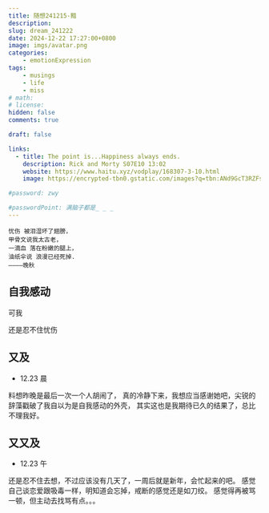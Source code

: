 ```yaml
---
title: 随想241215-黯
description: 
slug: dream_241222
date: 2024-12-22 17:27:00+0800
image: imgs/avatar.png
categories:
    - emotionExpression
tags:
    - musings
    - life
    - miss
# math: 
# license: 
hidden: false
comments: true

draft: false

links:
  - title: The point is...Happiness always ends.
    description: Rick and Morty S07E10 13:02
    website: https://www.haitu.xyz/vodplay/168307-3-10.html
    image: https://encrypted-tbn0.gstatic.com/images?q=tbn:ANd9GcT3RZFs8sqi7Cu1oYK_iqjR8CDESpEDpyo1yA&s

#password: zwy

#passwordPoint: 满脑子都是_ _ _
---
```


```
忧伤 被泪湿坏了翅膀，
甲骨文说我太古老，
一滴血 落在粉嫩的腿上，
油纸伞说 浪漫已经死掉.
————晚秋
```

## 自我感动

可我

还是忍不住忧伤

## 又及

- 12.23 晨

料想昨晚是最后一次一个人胡闹了，
真的冷静下来，我想应当感谢她吧，尖锐的辞藻戳破了我自以为是自我感动的外壳，
其实这也是我期待已久的结果了，总比不理我好。

## 又又及

- 12.23 午

还是忍不住去想，不过应该没有几天了，一周后就是新年，会忙起来的吧。
感觉自己谈恋爱跟吸毒一样，明知道会忘掉，戒断的感觉还是如刀绞。
感觉得再被骂一顿，但主动去找骂有点。。。





